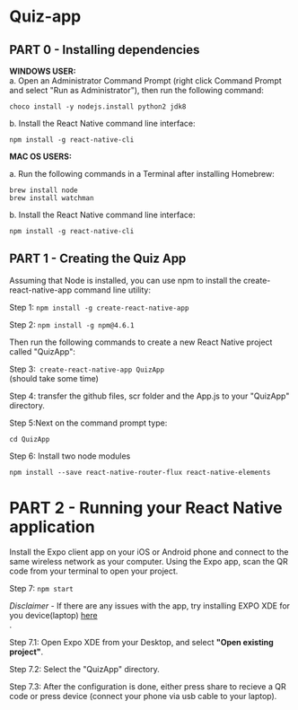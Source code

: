 # Quiz-app
## PART 0 - Installing dependencies 

**WINDOWS USER:** <br/>
a. Open an Administrator Command Prompt (right click Command Prompt and select "Run as Administrator"), then run the following command: <br/>

```choco install -y nodejs.install python2 jdk8``` 

b. Install the React Native command line interface: <br/>

```npm install -g react-native-cli```

**MAC OS USERS:**  <br/>

a. Run the following commands in a Terminal after installing Homebrew: <br/>

```brew install node``` <br/>
```brew install watchman```

b. Install the React Native command line interface: <br/>

```npm install -g react-native-cli```

## PART 1 - Creating the Quiz App 
Assuming that Node is installed, you can use npm to install the create-react-native-app command line utility: <br/>

Step 1: ```npm install -g create-react-native-app``` <br/>

Step 2: ```npm install -g npm@4.6.1``` <br/>

Then run the following commands to create a new React Native project called "QuizApp": 

Step 3:``` create-react-native-app QuizApp``` <br/> 
(should take some time) <br/>

Step 4: transfer the github files, scr folder and the App.js to your "QuizApp" directory. <br/>

Step 5:Next on the command prompt type: <br/>

 ```cd QuizApp``` 

Step 6: Install two node modules <br/>

```npm install --save react-native-router-flux react-native-elements```

# PART 2 - Running your React Native application

Install the Expo client app on your iOS or Android phone and connect to the same wireless network as your computer. Using the Expo app, scan the QR code from your terminal to open your project. <br/>

Step 7: ```npm start``` <br/>

*Disclaimer* - If there are any issues with the app, try installing EXPO XDE for you device(laptop) <a href="https://docs.expo.io/versions/latest/introduction/installation.html "> here <a/> <br/>.

Step 7.1: Open Expo XDE from your Desktop, and select  **"Open existing project"**. <br/>

Step 7.2: Select the "QuizApp" directory. <br/>

Step 7.3: After the configuration is done, either press share to recieve a QR code or press device (connect your phone via usb cable to your laptop). <br/> 


